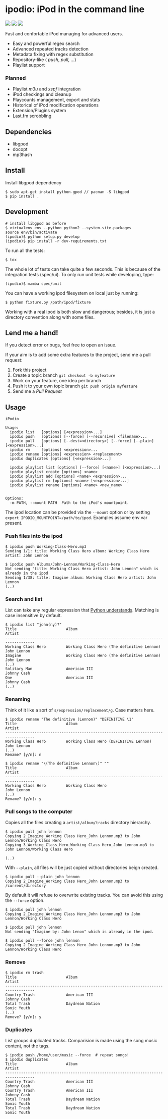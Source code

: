 # ipodio: iPod in the command line 

[![](http://badge.fury.io/py/ipodio.png)](http://badge.fury.io/py/ipodio)
[![](https://travis-ci.org/jvrsantacruz/ipodio.png?branch=master)](https://travis-ci.org/jvrsantacruz/ipodio)
[![](https://pypip.in/d/ipodio/badge.png)](https://crate.io/packages/ipodio?version=latest)

Fast and confortable iPod managing for advanced users.

- Easy and powerful regex search
- Advanced repeated tracks detection
- Metadata fixing with regex substitution
- Repository-like ( *push*, *pull*, ...)
- Playlist support

### Planned

- Playlist *m3u* and *xspf* integration
- iPod checkings and cleanup
- Playcounts management, export and stats
- Historical of iPod modification operations
- Extension/Plugins system
- Last.fm scrobbling

## Dependencies

- libgpod
- docopt
- mp3hash

## Install

Install libgpod dependency

```shell
$ sudo apt-get install python-gpod // pacman -S libgpod
$ pip install .
```

## Development

```shell
# install libgpod as before
$ virtualenv env --python python2 --system-site-packages
source env/bin/activate
(ipodio)$ python setup.py develop
(ipodio)$ pip install -r dev-requirements.txt
```

To run all the tests:

```shell
$ tox
```

The whole lot of tests can take quite a few seconds. This is because of the integration tests (spec/ui).
To only run unit tests while developing, type:

```shell
(ipodio)$ mamba spec/unit
```

You can have a working ipod filesystem on local just by running:

```shell
$ python fixture.py /path/ipod/fixture
```

Working with a real ipod is both slow and dangerous; besides, it is just a directory convention
along with some files.


## Lend me a hand!

If you detect error or bugs, feel free to open an issue.

If your aim is to add some extra features to the project, send me a pull request:

1. Fork this project
1. Create a topic branch `git checkout -b myfeature`
1. Work on your feature, one idea per branch
1. Push it to your own topic branch `git push origin myfeature`
1. Send me a *Pull Request*


## Usage

```
iPodio

Usage:
  ipodio list   [options] [<expression>...]
  ipodio push   [options] [--force] [--recursive] <filename>...
  ipodio pull   [options] [--dest=<directory>] [--force] [--plain] [<expression>...]
  ipodio rm     [options] <expression>...
  ipodio rename [options] <expression> <replacement>
  ipodio duplicates [options] [<expression>...]
  
  ipodio playlist list [options] [--force] [<name>] [<expression>...]
  ipodio playlist create [options] <name>
  ipodio playlist add [options] <name> <expression>...
  ipodio playlist rm [options] <name> [<expression>...]
  ipodio playlist rename [options] <name> <new_name>


Options:
  -m PATH, --mount PATH  Path to the iPod's mountpoint.
```

The ipod location can be provided via the `--mount` option or by setting `export IPODIO_MOUNTPOINT=/path/to/ipod`.
Examples assume env var present.

### Push files into the ipod

```shell
$ ipodio push Working-Class-Hero.mp3
Sending 1/1: title: Working Class Hero album: Working Class Hero artist: John Lennon
```

```shell
$ ipodio push Albums/John-Lennon/Working-Class-Hero
Not sending "title: Working Class Hero artist: John Lennon" which is already in the ipod
Sending 1/38: title: Imagine album: Working Class Hero artist: John Lennon
(..)
```

### Search and list

List can take any regular expression that [Python understands](http://docs.python.org/dev/howto/regex.html).
Matching is case insensitive by default.

```
$ ipodio list "john(ny)?"
Title                      Album                                       Artist
-----------------------------------------------------------------------------------
Working Class Hero         Working Class Hero (The definitive Lennon)  John Lennon
Imagine                    Working Class Hero (The definitive Lennon)  John Lennon
(..)
Solitary Man               American III                                Johnny Cash
One                        American III                                Johnny Cash
(..)
```

### Renaming

Think of it like a sort of `s/expression/replacement/g`. Case matters here.

```
$ ipodio rename "The definitive (Lennon)" "DEFINITIVE \1"
Title                      Album                                       Artist
-----------------------------------------------------------------------------------
Working Class Hero         Working Class Hero (DEFINITIVE Lennon)      John Lennon
(..)
Rename? [y/n]: n
```

```
$ ipodio rename "\(The definitive Lennon\)" ""
Title                      Album                                       Artist
-----------------------------------------------------------------------------------
Working Class Hero         Working Class Hero                          John Lennon
(..)
Rename? [y/n]: y
```

### Pull songs to the computer

Copies all the files creating a `artist/album/tracks` directory hierarchy.

```
$ ipodio pull john lennon
Copying 2_Imagine_Working Class Hero_John Lennon.mp3 to John Lennon/Working Class Hero
Copying 3_Working_Class_Hero_Working Class Hero_John Lennon.mp3 to John Lennon/Working Class Hero

(..)
```

With `--plain`, all files will be just copied without directories beign created.

```
$ ipodio pull --plain john lennon
Copying 2_Imagine_Working Class Hero_John Lennon.mp3 to /current/directory
```

By default it will refuse to overwrite existing tracks. You can avoid this using the `--force`
option.

```
$ ipodio pull john lennon
Copying 2_Imagine_Working Class Hero_John Lennon.mp3 to John Lennon/Working Class Hero

$ ipodio pull john lennon
Not sending "Imagine by: John Lenon" which is already in the ipod.

$ ipodio pull --force john lennon
Copying 2_Imagine_Working Class Hero_John Lennon.mp3 to John Lennon/Working Class Hero
```

### Remove

```
$ ipodio rm trash
Title                      Album                                       Artist
-----------------------------------------------------------------------------------
Country Trash              American III                                Johnny Cash
Total Trash                Daydream Nation                             Sonic Youth
(..)
Remove? [y/n]: y
```


### Duplicates

List groups duplicated tracks. Comparision is made using the song music content, not the tags.

```
$ ipodio push /home/user/music --force  # repeat songs!
$ ipodio duplicates
Title                      Album                                       Artist
-----------------------------------------------------------------------------------
Country Trash              American III                                Johnny Cash
Country Trash              American III                                Johnny Cash
Total Trash                Daydream Nation                             Sonic Youth
Total Trash                Daydream Nation                             Sonic Youth
```
